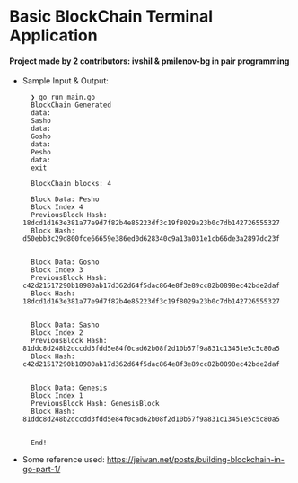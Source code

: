 # Basic BlockChain Terminal Application

#### Project made by 2 contributors: ivshil  & pmilenov-bg in pair programming

- Sample Input & Output:

        ❯ go run main.go 
        BlockChain Generated
        data:
        Sasho
        data:
        Gosho
        data:
        Pesho
        data:
        exit
        
        BlockChain blocks: 4
        
        Block Data: Pesho
        Block Index 4
        PreviousBlock Hash: 18dcd1d163e381a77e9d7f82b4e85223df3c19f8029a23b0c7db142726555327
        Block Hash: d50ebb3c29d800fce66659e386ed0d628340c9a13a031e1cb66de3a2897dc23f
        
        
        Block Data: Gosho
        Block Index 3
        PreviousBlock Hash: c42d21517290b18980ab17d362d64f5dac864e8f3e89cc82b0898ec42bde2daf
        Block Hash: 18dcd1d163e381a77e9d7f82b4e85223df3c19f8029a23b0c7db142726555327
        
        
        Block Data: Sasho
        Block Index 2
        PreviousBlock Hash: 81ddc8d248b2dccdd3fdd5e84f0cad62b08f2d10b57f9a831c13451e5c5c80a5
        Block Hash: c42d21517290b18980ab17d362d64f5dac864e8f3e89cc82b0898ec42bde2daf
        
        
        Block Data: Genesis
        Block Index 1
        PreviousBlock Hash: GenesisBlock
        Block Hash: 81ddc8d248b2dccdd3fdd5e84f0cad62b08f2d10b57f9a831c13451e5c5c80a5
        
        
        End!

- Some reference used:   https://jeiwan.net/posts/building-blockchain-in-go-part-1/
